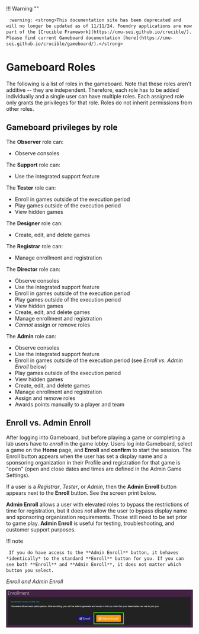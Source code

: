 !!! Warning "" 

	 :warning: <strong>This documentation site has been deprecated and will no longer be updated as of 11/11/24. Foundry applications are now part of the [Crucible Framework](https://cmu-sei.github.io/crucible/). Please find current Gameboard documentation [here](https://cmu-sei.github.io/crucible/gameboard/).</strong>
# Gameboard Roles

The following is a list of roles in the gameboard. Note that these roles aren't additive -- they are independent. Therefore, each role has to be added individually and a single user can have multiple roles. Each assigned role only grants the privileges for that role. Roles do not inherit permissions from other roles.

## Gameboard privileges by role

The **Observer** role can:

- Observe consoles

The **Support** role can:

- Use the integrated support feature

The **Tester** role can:

- Enroll in games outside of the execution period
- Play games outside of the execution period
- View hidden games

The **Designer** role can:

- Create, edit, and delete games

The **Registrar** role can:

- Manage enrollment and registration

The **Director** role can:

- Observe consoles
- Use the integrated support feature
- Enroll in games outside of the execution period
- Play games outside of the execution period
- View hidden games
- Create, edit, and delete games
- Manage enrollment and registration
- *Cannot* assign or remove roles

The **Admin** role can:

- Observe consoles
- Use the integrated support feature
- Enroll in games outside of the execution period (see *Enroll vs. Admin Enroll* below)
- Play games outside of the execution period
- View hidden games
- Create, edit, and delete games
- Manage enrollment and registration
- Assign and remove roles
- Awards points manually to a player and team

## Enroll vs. Admin Enroll

After logging into Gameboard, but before playing a game or completing a lab users have to *enroll* in the game lobby. Users log into Gameboard, select a game on the **Home** page, and **Enroll** and **confirm** to start the session. The Enroll button appears when the user has set a display name and a sponsoring organization in their Profile and registration for that game is "open" (open and close dates and times are defined in the Admin Game Settings).

If a user is a *Registrar*, *Tester*, or *Admin*, then the **Admin Enroll** button appears next to the **Enroll** button. See the screen print below.

**Admin Enroll** allows a user with elevated roles to bypass the restrictions of time for registration, but it does *not* allow the user to bypass display name and sponsoring organization requirements. Those still need to be set prior to game play. **Admin Enroll** is useful for testing, troubleshooting, and customer support purposes.

!!! note

     If you do have access to the **Admin Enroll** button, it behaves *identically* to the standard **Enroll** button for you. If you can see both **Enroll** and **Admin Enroll**, it does not matter which button you select.

*Enroll and Admin Enroll*

![enroll vs. admin enroll](img/enroll-admin-enroll.png)